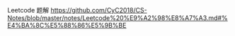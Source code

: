 Leetcode 题解
https://github.com/CyC2018/CS-Notes/blob/master/notes/Leetcode%20%E9%A2%98%E8%A7%A3.md#%E4%BA%8C%E5%88%86%E5%9B%BE
